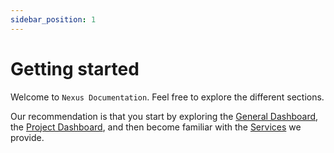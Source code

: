 ```yaml
---
sidebar_position: 1
---
```


# Getting started

Welcome to `Nexus Documentation`. Feel free to explore the different sections.

Our recommendation is that you start by exploring the [General Dashboard](./dashboard/sections.md), the [Project Dashboard](./dashboard/project.md), and then become familiar with the [Services](./services/intro.md) we provide.
